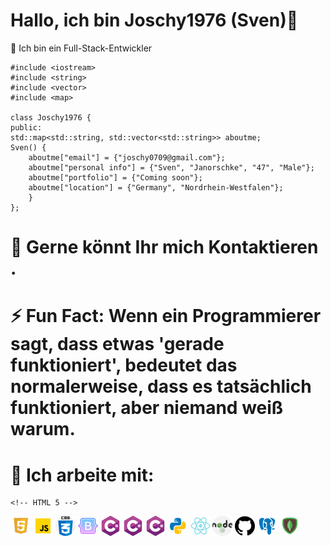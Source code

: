 # Hallo, ich bin Joschy1976 (Sven)👋



 Ich bin ein Full-Stack-Entwickler


    
    #include <iostream>
    #include <string>
    #include <vector>
    #include <map>

    class Joschy1976 {
    public:
    std::map<std::string, std::vector<std::string>> aboutme;
    Sven() {
        aboutme["email"] = {"joschy0709@gmail.com"};
        aboutme["personal info"] = {"Sven", "Janorschke", "47", "Male"};
        aboutme["portfolio"] = {"Coming soon"};
        aboutme["location"] = {"Germany", "Nordrhein-Westfalen"};
        }
    };
# 💬 Gerne könnt Ihr mich Kontaktieren .

# ⚡ Fun Fact: Wenn ein Programmierer sagt, dass etwas 'gerade funktioniert', bedeutet das    	 	           normalerweise, dass es tatsächlich funktioniert, aber niemand weiß warum.

# 🤔 Ich arbeite mit:
   
    <!-- HTML 5 -->
<img src="html5.svg" alt="HTML 5" width="32"/>

<!-- JavaScript -->
<img src="icons8-javascript.gif" alt="JavaScript" width="32"/>

 <!-- CSS -->
<img src="css.png" alt="CSS" width="32"/>

<!-- Bootstrap -->
<img src="icons8-bootstrap-512.png" alt="Bootstrap" width="32"/>

<!-- C# -->
<img src="cis.png" alt="C#" width="32"/>

<!-- C++ -->
<img src="cis.png" alt="C++" width="32"/>

<!-- Java -->
<img src="cis.png" alt="Java" width="32"/>

<!-- Python -->
<img src="icons8-python.gif" alt="Python" width="32"/>

<!-- React -->
<img src="icons8-react-native-480.png" alt="React" width="32"/>

<!-- Node.js -->
<img src="nodejs.png" alt="Node.js" width="32"/>

<!-- GitHub -->
<img src="github.png" alt="GitHub" width="32"/>

<!-- PostgreSQL -->
<img src="icons8-postgresql-480.png" alt="PostgreSQL" width="32"/>

<!-- MongoDB -->
<img src="icons8-mongodb-480.png" alt="MongoDB" width="32"/>  


